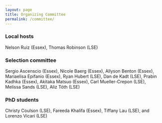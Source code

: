 ```yaml
---
layout: page
title: Organizing Committee
permalink: /committee/
---
```


### Local hosts

Nelson Ruiz (Essex), Thomas Robinson (LSE)

### Selection committee

Sergio Ascenscio (Essex), Nicole Baerg (Essex), Allyson Benton (Essex),  Mariaelisa Epifanio (Essex), Ryan Hubert (LSE), Dan de Kadt (LSE), Prabin Kadhka (Essex), Akitaka Matsuo (Essex), Carl Mueller-Crepon (LSE), Melissa Sands (LSE), Aliz Tóth (LSE)

### PhD students

Christy Coulson (LSE), Fareeda Khalifa (Essex), Tiffany Lau (LSE), and Lorenzo Vicari (LSE)

